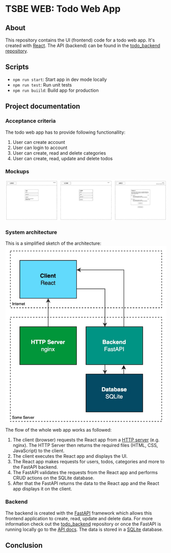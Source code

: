 # TSBE WEB: Todo Web App
## About
This repository contains the UI (frontend) code for a todo web app. It's created with [React](https://www.reactjs.org/). The API (backend) can be found in the [todo_backend repository](https://gitlab.iet-gibb.ch/jerome.jamin/todo_backend).
## Scripts
- `npm run start`: Start app in dev mode locally
- `npm run test`: Run unit tests
- `npm run buiild`: Build app for production

## Project documentation
### Acceptance criteria
The todo web app has to provide following functionallity:
1. User can create account
2. User can login to account
3. User can create, read and delete categories
4. User can create, read, update and delete todos

### Mockups
![system architecture](./docs/mockup.jpeg)

### System architecture
This is a simplified sketch of the architecture:
![system architecture](./docs/system-architecture.jpeg)

The flow of the whole web app works as followed:
1. The client (browser) requests the React app from a [HTTP server](https://en.wikipedia.org/wiki/HTTP_server) (e.g. nginx). The HTTP Server then returns the required files (HTML, CSS, JavaScript) to the client.
2. The client executes the React app and displays the UI.
3. The React app makes requests for users, todos, categories and more to the FastAPI backend.
4. The FastAPI validates the requests from the React app and performs CRUD actions on the SQLite database.
5. After that the FastAPI returns the data to the React app and the React app displays it on the client.

### Backend
The backend is created with the [FastAPI](https://fastapi.tiangolo.com/) framework which allows this frontend application to create, read, update and delete data. For more information check out the [todo_backend](https://gitlab.iet-gibb.ch/jerome.jamin/todo_backend) repository or once the FastAPI is running locally go to the [API docs](http://localhost:8000/docs). The data is stored in a [SQLite](https://www.sqlite.org/) database.

## Conclusion

